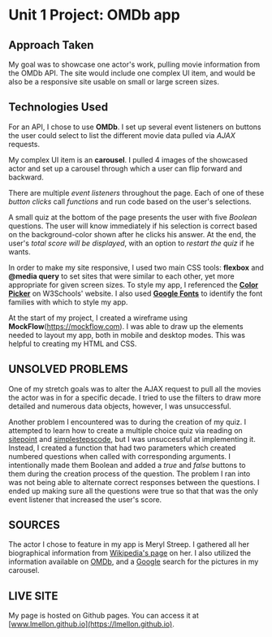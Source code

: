 # Unit 1 Project: OMDb app


## Approach Taken
My goal was to showcase one actor's work, pulling movie information from the OMDb API. The site would include one complex UI item, and would be also be a responsive site usable on small or large screen sizes.


## Technologies Used
For an API, I chose to use **OMDb**. I set up several event listeners on buttons the user could select to list the different movie data pulled via *AJAX* requests.

My complex UI item is an **carousel**.  I pulled 4 images of the showcased actor and set up a carousel through which a user can flip forward and backward.

There are multiple *event listeners* throughout the page.  Each of one of these *button clicks* call *functions* and run code based on the user's selections.

A small quiz at the bottom of the page presents the user with five *Boolean* questions. The user will know immediately if his selection is correct based on the background-color shown after he clicks his answer.  At the end, the user's *total score will be displayed*, with an option to *restart the quiz* if he wants.

In order to make my site responsive, I used two main CSS tools:  **flexbox** and **@media query** to set sites that were similar to each other, yet more appropriate for given screen sizes.
To style my app, I referenced the [**Color Picker**](https://www.w3schools.com/colors.colors_picker.asp) on W3Schools' website.  I also used [**Google Fonts**](https://fonts.google.com) to identify the font families with which to style my app.

At the start of my project, I created a wireframe using **MockFlow**(https://mockflow.com).  I was able to draw up the elements needed to layout my app, both in mobile and desktop modes.  This was helpful to creating my HTML and CSS.


## UNSOLVED PROBLEMS
One of my stretch goals was to alter the AJAX request to pull all the movies the actor was in for a specific decade.  I tried to use the filters to draw more detailed and numerous data objects, however, I was unsuccessful.

Another problem I encountered was to during the creation of my quiz.  I attempted to learn how to create a multiple choice quiz via reading on [sitepoint](https://www.sitepoint.com/simple-javascript-quiz/) and [simplestepscode](https://simplestepscode.com/javascript-quiz-tutorial/#step1), but I was unsuccessful at implementing it.  Instead, I created a function that had two parameters which created numbered questions when called with corresponding arguments.  I intentionally made them Boolean and added a *true* and *false* buttons to them during the creation process of the question.  The problem I ran into was not being able to alternate correct responses between the questions.  I ended up making sure all the questions were true so that that was the only event listener that increased the user's score.


## SOURCES
The actor I chose to feature in my app is Meryl Streep.  I gathered all her biographical information from [Wikipedia's page](https://en.wikipedia.org/wiki/Meryl_Streep#cite_note-LearningGuitar-203) on her.  I also utilized the information available on [OMDb](http://www.omdbapi.com/), and a [Google](https://www.google.com) search for the pictures in my carousel.


## LIVE SITE
My page is hosted on Github pages.  You can access it at [www.lmellon.github.io](https://lmellon.github.io).
